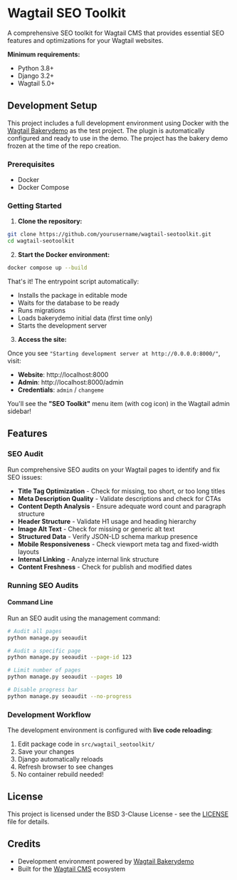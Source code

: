 # Wagtail SEO Toolkit

A comprehensive SEO toolkit for Wagtail CMS that provides essential SEO features and optimizations for your Wagtail websites.

**Minimum requirements:**
- Python 3.8+
- Django 3.2+
- Wagtail 5.0+


## Development Setup

This project includes a full development environment using Docker with the [Wagtail Bakerydemo](https://github.com/wagtail/bakerydemo) as the test project. The plugin is automatically configured and ready to use in the demo. The project has the bakery demo frozen at the time of the repo creation.

### Prerequisites

- Docker
- Docker Compose

### Getting Started

1. **Clone the repository:**

```bash
git clone https://github.com/yourusername/wagtail-seotoolkit.git
cd wagtail-seotoolkit
```

2. **Start the Docker environment:**

```bash
docker compose up --build
```

That's it! The entrypoint script automatically:
- Installs the package in editable mode
- Waits for the database to be ready
- Runs migrations
- Loads bakerydemo initial data (first time only)
- Starts the development server

3. **Access the site:**

Once you see `"Starting development server at http://0.0.0.0:8000/"`, visit:

- **Website**: http://localhost:8000
- **Admin**: http://localhost:8000/admin
- **Credentials**: `admin` / `changeme`

You'll see the **"SEO Toolkit"** menu item (with cog icon) in the Wagtail admin sidebar!

## Features

### SEO Audit

Run comprehensive SEO audits on your Wagtail pages to identify and fix SEO issues:

- **Title Tag Optimization** - Check for missing, too short, or too long titles
- **Meta Description Quality** - Validate descriptions and check for CTAs
- **Content Depth Analysis** - Ensure adequate word count and paragraph structure
- **Header Structure** - Validate H1 usage and heading hierarchy
- **Image Alt Text** - Check for missing or generic alt text
- **Structured Data** - Verify JSON-LD schema markup presence
- **Mobile Responsiveness** - Check viewport meta tag and fixed-width layouts
- **Internal Linking** - Analyze internal link structure
- **Content Freshness** - Check for publish and modified dates

### Running SEO Audits

#### Command Line

Run an SEO audit using the management command:

```bash
# Audit all pages
python manage.py seoaudit

# Audit a specific page
python manage.py seoaudit --page-id 123

# Limit number of pages
python manage.py seoaudit --pages 10

# Disable progress bar
python manage.py seoaudit --no-progress
```

### Development Workflow

The development environment is configured with **live code reloading**:

1. Edit package code in `src/wagtail_seotoolkit/`
2. Save your changes
3. Django automatically reloads
4. Refresh browser to see changes
5. No container rebuild needed!

## License

This project is licensed under the BSD 3-Clause License - see the [LICENSE](LICENSE) file for details.

## Credits

- Development environment powered by [Wagtail Bakerydemo](https://github.com/wagtail/bakerydemo)
- Built for the [Wagtail CMS](https://wagtail.org/) ecosystem
